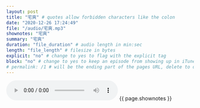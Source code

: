 ```yaml
---
layout: post
title: "宅爽" # quotes allow forbidden characters like the colon
date: "2020-12-26 17:24:49"
file: "/audio/宅爽.mp3"
shownotes: "宅爽"
summary: "宅爽"
duration: "file_duration" # audio length in min:sec
length: "file_length" # filesize in bytes
explicit: "no" # change to yes to flag with the explicit tag
block: "no" # change to yes to keep an episode from showing up in iTunes
# permalink: /1 # will be the ending part of the pages URL, delete to default to the title
---
```


<audio controls>
<source src="{{site.url}}{{site.baseurl}}{{ page.file }}" type="audio/x-mp3">
Your browser does not support the audio element.
</audio>
{{ page.shownotes }}

